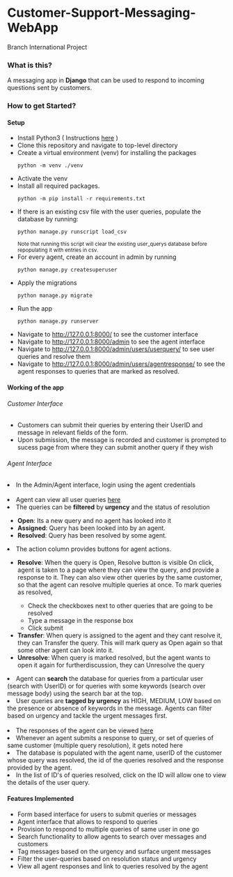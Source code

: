 # Customer-Support-Messaging-WebApp
Branch International Project

### What is this?
A messaging app in **Django** that can be used to respond to incoming questions sent by customers.

### How to get Started?

#### Setup
- Install Python3 ( Instructions [here](https://docs.python-guide.org/starting/installation/) )
- Clone this repository and navigate to top-level directory
- Create a virtual environment (venv) for installing the packages
    ```
    python -m venv ./venv
    ```
- Activate the venv 
- Install all required packages.
    ```
    python -m pip install -r requirements.txt
    ```
- If there is an existing csv file with the user queries, populate the database by running:
    ```
    python manage.py runscript load_csv
    ```
    <sub>Note that running this script will clear the existing user_querys database before repopulating it with entries in csv.</sub>
- For every agent, create an account in admin by running
    ```
    python manage.py createsuperuser
    ```
- Apply the migrations
    ```
    python manage.py migrate
    ```
- Run the app
    ```
    python manage.py runserver
    ```
- Navigate to http://127.0.0.1:8000/ to see the customer interface
- Navigate to http://127.0.0.1:8000/admin to see the agent interface
- Navigate to http://127.0.0.1:8000/admin/users/userquery/ to see user queries and resolve them
- Navigate to http://127.0.0.1:8000/admin/users/agentresponse/ to see the agent responses to queries that are marked as resolved.

#### Working of the app
###### Customer Interface
- Customers can submit their queries by entering their UserID and message in relevant fields of the form.
- Upon submission, the message is recorded and customer is prompted to sucess page from where they can submit another query if they wish


###### Agent Interface
<li>In the Admin/Agent interface, login using the agent credentials</li>
<br />
<li> Agent can view all user queries <a href="http://127.0.0.1:8000/admin/users/userquery/">here</a></li>
<li> The queries can be <strong>filtered</strong> by <strong>urgency</strong> and the status of resolution </li>
    <ul>
        <li> <strong>Open</strong>: Its a new query and no agent has looked into it </li>
        <li> <strong>Assigned</strong>: Query has been looked into by an agent. </li>
        <li> <strong>Resolved</strong>: Query has been resolved by some agent. </li>
    </ul>
<li> The action column provides buttons for agent actions.  </li>
    <ul>
        <li> <strong>Resolve</strong>: When the query is Open, Resolve button is visible 
        On click, agent is taken to a page where they can view the query, and provide a response to it. 
        They can also view other queries by the same customer, so that the agent can resolve multiple queries at once. 
        To mark queries as resolved, </li>
            <ul>
                <li> Check the checkboxes next to other queries that are going to be resolved </li>
                <li> Type a message in the response box </li>
                <li> Click submit </li>
            </ul>
        <li> <strong>Transfer</strong>: When query is assigned to the agent and they cant resolve it, they can Transfer the query. This will mark query as Open again so that some other agent can look into it. </li>
        <li> <strong>Unresolve</strong>: When query is marked resolved, but the agent wants to open it again for furtherdiscussion, they can Unresolve the query  </li>
    </ul>
<li> Agent can <strong>search</strong> the database for queries from a particular user (search with UserID) or for queries with some keywords (search over message body) using the search bar at the top.</li>
<li> User queries are <strong>tagged by urgency</strong> as HIGH, MEDIUM, LOW based on the presence or absence of keywords in  the message. Agents can filter based on urgency and tackle the urgent messages first.</li>
<br />
<li> The responses of the agent can be viewed <a href="http://127.0.0.1:8000/admin/users/agentresponse/">here</a></li>
<li> Whenever an agent submits a response to query, or set of queries of same customer (multiple query resolution), it gets noted here</li>
<li> The database is populated with the agent name, userID of the customer whose query was resolved, the id of the queries resolved and the response provided by the agent.</li>
<li> In the list of ID's of queries resolved, click on the ID will allow one to view the details of the user query.  </li>


#### Features Implemented
- Form based interface for users to submit queries or messages
- Agent interface that allows to respond to queries
- Provision to respond to multiple queries of same user in one go
- Search functionality to allow agents to search over messages and customers
- Tag messages based on the urgency and surface urgent messages
- Filter the user-queries based on resolution status and urgency
- View all agent responses and link to queries resolved by the agent
